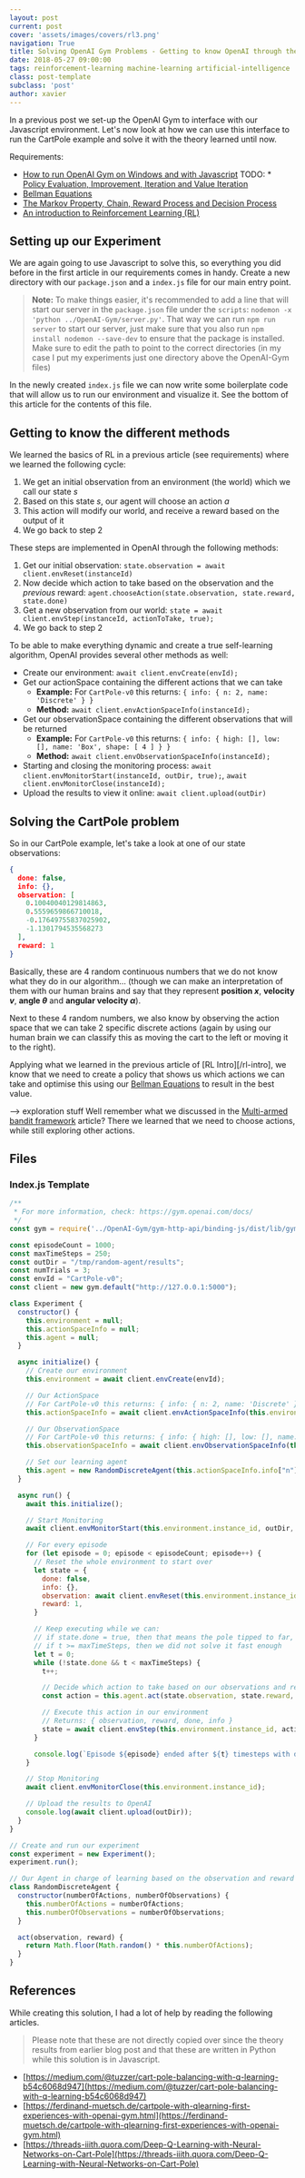 ```yaml
---
layout: post
current: post
cover: 'assets/images/covers/rl3.png'
navigation: True
title: Solving OpenAI Gym Problems - Getting to know OpenAI through the CartPole example
date: 2018-05-27 09:00:00
tags: reinforcement-learning machine-learning artificial-intelligence
class: post-template
subclass: 'post'
author: xavier
---
```


In a previous post we set-up the OpenAI Gym to interface with our Javascript environment. Let's now look at how we can use this interface to run the CartPole example and solve it with the theory learned until now.

Requirements:

* [How to run OpenAI Gym on Windows and with Javascript](/running-openai-gym-on-windows-and-js)
TODO: * [Policy Evaluation, Improvement, Iteration and Value Iteration](/policy-evaluation-improvement-iteration-value-iteration)
* [Bellman Equations](/bellman-equations)
* [The Markov Property, Chain, Reward Process and Decision Process](/markov-property-chain-reward-decision)
* [An introduction to Reinforcement Learning (RL)](/rl-intro)

## Setting up our Experiment

We are again going to use Javascript to solve this, so everything you did before in the first article in our requirements comes in handy. Create a new directory with our `package.json` and a `index.js` file for our main entry point.

> **Note:** To make things easier, it's recommended to add a line that will start our server in the `package.json` file under the `scripts`: `nodemon -x 'python ../OpenAI-Gym/server.py'`. That way we can run `npm run server` to start our server, just make sure that you also run `npm install nodemon --save-dev` to ensure that the package is installed. Make sure to edit the path to point to the correct directories (in my case I put my experiments just one directory above the OpenAI-Gym files)

In the newly created `index.js` file we can now write some boilerplate code that will allow us to run our environment and visualize it. See the bottom of this article for the contents of this file.

## Getting to know the different methods

We learned the basics of RL in a previous article (see requirements) where we learned the following cycle:

1. We get an initial observation from an environment (the world) which we call our state $s$
2. Based on this state $s$, our agent will choose an action $a$
3. This action will modify our world, and receive a reward based on the output of it
4. We go back to step 2

These steps are implemented in OpenAI through the following methods:

1. Get our initial observation: `state.observation = await client.envReset(instanceId)`
2. Now decide which action to take based on the observation and the *previous* reward: `agent.chooseAction(state.observation, state.reward, state.done)`
3. Get a new observation from our world: `state = await client.envStep(instanceId, actionToTake, true);`
4. We go back to step 2

To be able to make everything dynamic and create a true self-learning algorithm, OpenAI provides several other methods as well:

* Create our environment: `await client.envCreate(envId);`
* Get our actionSpace containing the different actions that we can take
  * **Example:** For `CartPole-v0` this returns: `{ info: { n: 2, name: 'Discrete' } }`
  * **Method:** `await client.envActionSpaceInfo(instanceId);`
* Get our observationSpace containing the different observations that will be returned
  * **Example:** For `CartPole-v0` this returns: `{ info: { high: [], low: [], name: 'Box', shape: [ 4 ] } }`
  * **Method:** `await client.envObservationSpaceInfo(instanceId);`
* Starting and closing the monitoring process: `await client.envMonitorStart(instanceId, outDir, true);`, `await client.envMonitorClose(instanceId);`
* Upload the results to view it online: `await client.upload(outDir)`

## Solving the CartPole problem

So in our CartPole example, let's take a look at one of our state observations:

```json
{
  done: false,
  info: {},
  observation: [
    0.10040040129814863,
    0.5559659866710018,
    -0.17649755837025902,
    -1.1301794535568273
  ],
  reward: 1
}
```

Basically, these are 4 random continuous numbers that we do not know what they do in our algorithm... (though we can make an interpretation of them with our human brains and say that they represent **position $x$**, **velocity $v$**, **angle $\theta$** and **angular velocity $\alpha$**).

Next to these 4 random numbers, we also know by observing the action space that we can take 2 specific discrete actions (again by using our human brain we can classify this as moving the cart to the left or moving it to the right).

Applying what we learned in the previous article of [RL Intro][/rl-intro], we know that we need to create a policy that shows us which actions we can take and optimise this using our [Bellman Equations](/bellman-equations) to result in the best value.





--> exploration stuff
Well remember what we discussed in the [Multi-armed bandit framework](/n-arms-bandit-framework) article? There we learned that we need to choose actions, while still exploring other actions. 

## Files

### Index.js Template

```javascript
/**
 * For more information, check: https://gym.openai.com/docs/
 */
const gym = require('../OpenAI-Gym/gym-http-api/binding-js/dist/lib/gymHTTPClient');

const episodeCount = 1000;
const maxTimeSteps = 250;
const outDir = "/tmp/random-agent/results";
const numTrials = 3;
const envId = "CartPole-v0";
const client = new gym.default("http://127.0.0.1:5000");

class Experiment {
  constructor() {
    this.environment = null;
    this.actionSpaceInfo = null;
    this.agent = null;
  }

  async initialize() {
    // Create our environment
    this.environment = await client.envCreate(envId);

    // Our ActionSpace
    // For CartPole-v0 this returns: { info: { n: 2, name: 'Discrete' } }
    this.actionSpaceInfo = await client.envActionSpaceInfo(this.environment.instance_id);

    // Our ObservationSpace
    // For CartPole-v0 this returns: { info: { high: [], low: [], name: 'Box', shape: [ 4 ] } }
    this.observationSpaceInfo = await client.envObservationSpaceInfo(this.environment.instance_id);

    // Set our learning agent
    this.agent = new RandomDiscreteAgent(this.actionSpaceInfo.info["n"], this.observationSpaceInfo.info.shape[0]);
  }

  async run() {
    await this.initialize();

    // Start Monitoring
    await client.envMonitorStart(this.environment.instance_id, outDir, true);

    // For every episode
    for (let episode = 0; episode < episodeCount; episode++) {
      // Reset the whole environment to start over
      let state = {
        done: false,
        info: {},
        observation: await client.envReset(this.environment.instance_id), // envReset gives an initial observation
        reward: 1,
      }

      // Keep executing while we can:
      // if state.done = true, then that means the pole tipped to far, or we died
      // if t >= maxTimeSteps, then we did not solve it fast enough
      let t = 0;
      while (!state.done && t < maxTimeSteps) {
        t++;

        // Decide which action to take based on our observations and reward achieved on previous action
        const action = this.agent.act(state.observation, state.reward, state.done);

        // Execute this action in our environment
        // Returns: { observation, reward, done, info }
        state = await client.envStep(this.environment.instance_id, action, true);
      }

      console.log(`Episode ${episode} ended after ${t} timesteps with done == ${state.done}, received reward: ${state.reward}`);
    }

    // Stop Monitoring
    await client.envMonitorClose(this.environment.instance_id);

    // Upload the results to OpenAI
    console.log(await client.upload(outDir));
  }
}

// Create and run our experiment
const experiment = new Experiment();
experiment.run();

// Our Agent in charge of learning based on the observation and reward
class RandomDiscreteAgent {
  constructor(numberOfActions, numberOfObservations) {
    this.numberOfActions = numberOfActions;
    this.numberOfObservations = numberOfObservations;
  }

  act(observation, reward) {
    return Math.floor(Math.random() * this.numberOfActions);
  }
}
```

## References

While creating this solution, I had a lot of help by reading the following articles. 

> Please note that these are not directly copied over since the theory results from earlier blog post and that these are written in Python while this solution is in Javascript.

* [https://medium.com/@tuzzer/cart-pole-balancing-with-q-learning-b54c6068d947](https://medium.com/@tuzzer/cart-pole-balancing-with-q-learning-b54c6068d947)
* [https://ferdinand-muetsch.de/cartpole-with-qlearning-first-experiences-with-openai-gym.html](https://ferdinand-muetsch.de/cartpole-with-qlearning-first-experiences-with-openai-gym.html)
* [https://threads-iiith.quora.com/Deep-Q-Learning-with-Neural-Networks-on-Cart-Pole](https://threads-iiith.quora.com/Deep-Q-Learning-with-Neural-Networks-on-Cart-Pole)